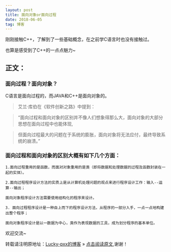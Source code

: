 ```yaml
---
layout: post
title: 面向对象or面向过程
date: 2018-06-05
tag: 博客
---  
```


刚刚接触C++，了解到了一些基础概念，在之前学C语言时也没有接触过。

也算是感受到了C++的一点点魅力~

## 正文：

### 面向过程？面向对象？

C语言是面向过程的，而JAVA和C++是面向对象的。

> 艾兰·库伯在《软件创新之路》中提到：
 
> “面向过程和面向对象的区别并不像人们想象得那么大，面向对象的大部分思想在面向过程中也能体现,
 
> 但面向过程最大的问题在于系统的膨胀，面向对象将无法应付，最终导致系统的崩溃。”

### 面向过程和面向对象的区别大概有如下几个方面：
 
	1.面向过程重用的是函数，而面对对象重用的是类（即将数据和处理数据的过程及函数封装在一起的实体）。
 
	2.面向过程程序设计方法的实质上是从计算机处理问题的观点来进行程序设计工作：输入--运算--输出；
 
	面向对象程序设计方法需要使用结构化的程序来设计。
	
	3. 面向过程程序设计是一种自上而下的程序设计方法，从程序的一部分入手，一点一点地构建出整个程序；
 
	面向对象程序设计是以一数据为中心，类作为表现数据的工具，成为划分程序的基本单位。

欢迎交流~
  
转载请注明原地址：[Lucky-pxx的博客](http://www.bingoxin.top) » [点击阅读原文](http://www.bingoxin.top/2018/06/%E6%95%B0%E6%8D%AE%E5%BA%93%E5%9F%BA%E6%9C%AC%E6%93%8D%E4%BD%9C/),谢谢！